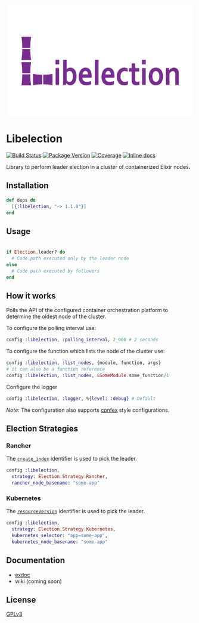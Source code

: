 <p align="center"><img src="design/logo.png" alt="libelection" height="300px"></p>


# Libelection

[![Build Status](https://travis-ci.org/quiqupltd/libelection.svg?branch=master)](https://travis-ci.org/quiqupltd/libelection)
[![Package Version](https://img.shields.io/hexpm/v/libelection.svg)](https://hex.pm/packages/libelection)
[![Coverage](https://coveralls.io/repos/github/quiqupltd/libelection/badge.svg?branch=master)](https://coveralls.io/repos/github/quiqupltd/libelection)
[![Inline docs](https://inch-ci.org/github/quiqupltd/libelection.svg?branch=master)](https://inch-ci.org/github/quiqupltd/libelection)

Library to perform leader election in a cluster of containerized Elixir nodes.

## Installation

```elixir
def deps do
  [{:libelection, "~> 1.1.0"}]
end
```

## Usage

```elixir

if Election.leader? do
  # Code path executed only by the leader node
else
  # Code path executed by followers
end
```

## How it works

Polls the API of the configured container orchestration platform to determine the oldest node of the cluster.

To configure the polling interval use:

```elixir
config :libelection, :polling_interval, 2_000 # 2 seconds
```

To configure the function which lists the node of the cluster use:

```elixir
config :libelection, :list_nodes, {module, function, args}
# it can also be a function reference
config :libelection, :list_nodes, &SomeModule.some_function/1
```

Configure the logger
```elixir
config :libelection, :logger, %{level: :debug} # Default
```

*Note:* The configuration also supports [confex](https://hex.pm/packages/confex) style configurations.

## Election Strategies

### Rancher

The [`create_index`](http://rancher.com/docs/rancher/v1.2/en/rancher-services/metadata-service/#container) identifier is used to pick the leader.

```elixir
config :libelection,
  strategy: Election.Strategy.Rancher,
  rancher_node_basename: "some-app"
```

### Kubernetes

The [`resourceVersion`](https://kubernetes.io/docs/reference/generated/federation/v1/definitions/) identifier
is used to pick the leader.

```elixir
config :libelection,
  strategy: Election.Strategy.Kubernetes,
  kubernetes_selector: "app=some-app",
  kubernetes_node_basename: "some-app"
```

## Documentation

* [exdoc](https://hexdocs.pm/libelection/)
* wiki (coming soon)

## License

[GPLv3](https://github.com/quiqupltd/libelection/blob/master/LICENSE.md)
